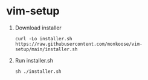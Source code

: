 # vim-setup

1. Download installer

    ```
    curl -Lo installer.sh https://raw.githubusercontent.com/monkoose/vim-setup/main/installer.sh
    ```

2. Run installer.sh

    ```
    sh ./installer.sh
